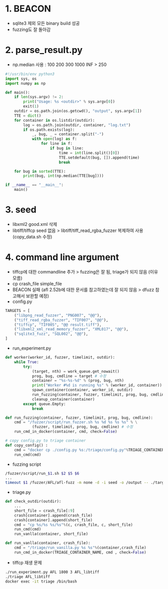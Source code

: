 # 1. BEACON
- sqlite3 제외 모든 binary build 성공
- fuzzing도 잘 돌아감

# 2. parse_result.py
- np.median 사용 : 100 200 300 1000 INF > 250
``` python
#!/usr/bin/env python3
import sys, os
import numpy as np

def main():
    if len(sys.argv) != 2:
        print("Usage: %s <outdir>" % sys.argv[0])
        exit(1)
    outdir = os.path.join(os.getcwd(), "output", sys.argv[1])
    TTE = dict()
    for container in os.listdir(outdir):
        log = os.path.join(outdir, container, "log.txt")
        if os.path.exists(log):
            _, bug, _ = container.split("-")
            with open(log) as f:
                for line in f:
                    if bug in line:
                        time = int(line.split()[0])
                        TTE.setdefault(bug, []).append(time)
                        break

    for bug in sorted(TTE):
        print(bug, int(np.median(TTE[bug])))

if __name__ == "__main__":
    main()
```
# 3. seed
- libxml2 good.xml 삭제
- libtiff/tiffcp seed 없음 > libtiff/tiff_read_rgba_fuzzer 복제하여 사용 (copy_data.sh 수정)


# 4. command line argument
- tiffcp에 대한 commandline 추가 > fuzzing은 잘 됨, triage가 되지 않음 (이유 모름)
- cp crash_file simple_file
- BEACON 실패 (afl 2.52b에 대한 문서를 참고하였는데 잘 되지 않음 > dfuzz 참고해서 보완할 예정)
- config.py
``` python
TARGETS = [
    ("libpng_read_fuzzer", "PNG007", "@@"),
    ("tiff_read_rgba_fuzzer", "TIF007", "@@"),
    ("tiffcp", "TIF005", "@@ result.tiff"),
    ("libxml2_xml_read_memory_fuzzer", "XML017", "@@"),
    ("sqlite3_fuzz", "SQL002", "@@"),
]
```
- run_experiment.py
``` python
def worker(worker_id, fuzzer, timelimit, outdir):
    while True:
        try:
            (target, nth) = work_queue.get_nowait()
            prog, bug, cmdline = target # 수정
            container = "%s-%s-%d" % (prog, bug, nth)
            print("Worker #%d is running %s" % (worker_id, container))
            spawn_container(container, worker_id, outdir)
            run_fuzzing(container, fuzzer, timelimit, prog, bug, cmdline) # 수정
            cleanup_container(container)
        except queue.Empty:
            break

def run_fuzzing(container, fuzzer, timelimit, prog, bug, cmdline):
    cmd = "/fuzzer/script/run_fuzzer.sh %s %d %s %s %s" % \
            (fuzzer, timelimit, prog, bug, cmdline) # 수정
    run_cmd_in_docker(container, cmd, check=False)

# copy config.py to triage container
def copy_config() :
    cmd = "docker cp ./config.py %s:/triage/config.py"%TRIAGE_CONTAINER_NAME
    run_cmd(cmd)

```
- fuzzing script
``` sh
/fuzzer/script/run_$1.sh $2 $5 $6
...
timeout $1 /fuzzer/AFL/afl-fuzz -m none -d -i seed -o /output -- ./target $2 $3
```
- triage.py
``` python
def check_outdir(outdir):
    ...
    short_file = crash_file[:9]
    crash[container].append(crash_file)
    crash[container].append(short_file)
    cmd = "cp %s/%s %s/%s"%(c, crash_file, c, short_file)
    run_cmd(cmd)
    run_vanlla(container, short_file)

def run_vanlla(container, crash_file):
    cmd = "/triage/run_vanilla.py %s %s"%(container,crash_file)
    run_cmd_in_docker(TRIAGE_CONTAINER_NAME, cmd , check=False)
```
- tiffcp 재생 문제
``` sh
./run_experiment.py AFL 1800 3 AFL_libtiff
./triage AFL_libtiff
docker exec -it triage /bin/bash
```